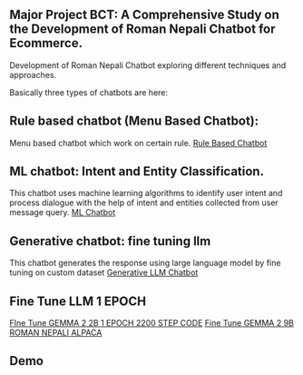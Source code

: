 ## Major Project BCT: A Comprehensive Study on the Development of Roman Nepali Chatbot for Ecommerce.

Development of Roman Nepali Chatbot exploring different techniques and approaches.

Basically three types of chatbots are here:

## Rule based chatbot (Menu Based Chatbot):

Menu based chatbot which work on certain rule.
[Rule Based Chatbot](./Menu%20Based%20Chatbot/)

## ML chatbot: Intent and Entity Classification.

This chatbot uses machine learning algorithms to identify user intent and process dialogue with the help of intent and entities collected from user message query.
[ML Chatbot](./Dialogue%20Chatabot/)

## Generative chatbot: fine tuning llm

This chatbot generates the response using large language model by fine tuning on custom dataset
[Generative LLM Chatbot](./Generation%20Based%20Language%20Model%20Chatbot%20Fine%20Tune/)

## Fine Tune LLM 1 EPOCH
[FIne Tune GEMMA 2 2B 1 EPOCH 2200 STEP CODE](./Generation%20Based%20Language%20Model%20Chatbot%20Fine%20Tune/Full-Epoch-FineTune-Gemma2-2b-v5-Data.ipynb)
[Fine Tune GEMMA 2 9B ROMAN NEPALI ALPACA](./Generation%20Based%20Language%20Model%20Chatbot%20Fine%20Tune/Gemma-9B-Alpaca-Roman-Nepali.ipynb)

## Demo